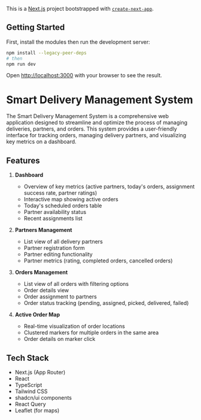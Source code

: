 This is a [Next.js](https://nextjs.org) project bootstrapped with [`create-next-app`](https://nextjs.org/docs/app/api-reference/cli/create-next-app).

## Getting Started

First, install the modules then run the development server:

```bash
npm install --legacy-peer-deps
# then
npm run dev
```

Open [http://localhost:3000](http://localhost:3000) with your browser to see the result.

# Smart Delivery Management System


The Smart Delivery Management System is a comprehensive web application designed to streamline and optimize the process of managing deliveries, partners, and orders. This system provides a user-friendly interface for tracking orders, managing delivery partners, and visualizing key metrics on a dashboard.

## Features

1. **Dashboard**
   - Overview of key metrics (active partners, today's orders, assignment success rate, partner ratings)
   - Interactive map showing active orders
   - Today's scheduled orders table
   - Partner availability status
   - Recent assignments list

2. **Partners Management**
   - List view of all delivery partners
   - Partner registration form
   - Partner editing functionality
   - Partner metrics (rating, completed orders, cancelled orders)

3. **Orders Management**
   - List view of all orders with filtering options
   - Order details view
   - Order assignment to partners
   - Order status tracking (pending, assigned, picked, delivered, failed)

4. **Active Order Map**
   - Real-time visualization of order locations
   - Clustered markers for multiple orders in the same area
   - Order details on marker click

## Tech Stack

- Next.js (App Router)
- React
- TypeScript
- Tailwind CSS
- shadcn/ui components
- React Query
- Leaflet (for maps)
